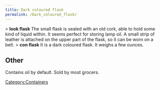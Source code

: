 ```yaml
---
title: Dark coloured flask
permalink: /Dark_coloured_flask/
---
```


\> **look flask**
The small flask is sealed with an old cork, able to hold some kind of
liquid
within. It seems perfect for storing lamp oil. A small strip of leather
is
attached on the upper part of the flask, so it can be worn on a belt.
\> **con flask**
It is a dark coloured flask.
It weighs a few ounces.

## Other

Contains oil by default. Sold by most grocers.

[Category:Containers](Category:Containers "wikilink")